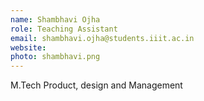 ```yaml
---
name: Shambhavi Ojha
role: Teaching Assistant
email: shambhavi.ojha@students.iiit.ac.in
website:
photo: shambhavi.png
---
```


M.Tech Product, design and Management
